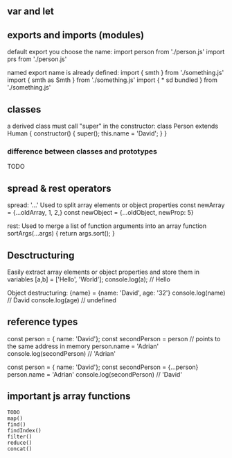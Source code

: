 ## var and let

## exports and imports (modules)

default export you choose the name:
  import person from './person.js'
  import prs from './person.js'

named export name is already defined:
  import { smth } from './something.js'
  import { smth as Smth } from './something.js'
  import { * sd bundled } from './something.js'

## classes
  a derived class must call "super" in the constructor:
  class Person extends Human {
    constructor() {
      super();
      this.name = 'David';
    }
  }
### difference between classes and prototypes
  TODO

## spread & rest operators
  spread: '...' Used to split array elements or object properties
    const newArray = {...oldArray, 1, 2,}
    const newObject = {...oldObject, newProp: 5}

  rest: Used to merge a list of function arguments into an array
    function sortArgs(...args) {
      return args.sort();
    }

## Desctructuring
  Easily extract array elements or object properties and store them in variables
  [a,b] = ['Hello', 'World'];
  console.log(a); // Hello
  
  Object destructuring:
  {name} = {name: 'David', age: '32'}
  console.log(name) // David
  console.log(age) // undefined

  ## reference types
  const person = { name: 'David'};
  const secondPerson = person // points to the same address in memory
  person.name = 'Adrian'
  console.log(secondPerson)  // 'Adrian'
  

  const person = { name: 'David'};
  const secondPerson = {...person}
  person.name = 'Adrian'
  console.log(secondPerson)  // 'David'


  ## important js array functions
    TODO
    map()
    find()
    findIndex()
    filter()
    reduce()
    concat()